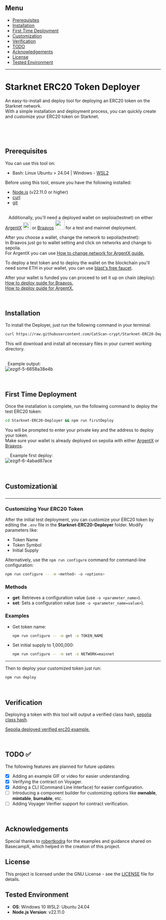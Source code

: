 

## Menu

- [Prerequisites](#prerequisites)
- [Installation](#installation)
- [First Time Deployment](#first-time-deployment)
- [Customization](#customization)
- [Verification](#verification)
- [TODO](#TODO)
- [Acknowledgements](#acknowledgements)
- [License](#license)
- [Tested Environment](#tested-environment)

---
# Starknet ERC20 Token Deployer

An easy-to-install and deploy tool for deploying an ERC20 token on the Starknet network. &nbsp; \
With a simple installation and deployment process, you can quickly create and customize your ERC20 token on Starknet.
&nbsp;
&nbsp;

&nbsp;

&nbsp;
## Prerequisites
You can use this tool on:
- Bash: Linux Ubuntu > 24.04 | Windows - [WSL2](https://www.sitepoint.com/wsl2)

Before using this tool, ensure you have the following installed:

- [Node.js](https://nodejs.org/) (v22.11.0 or higher)
- [curl](https://curl.se/)
- [git](https://git-scm.com/)&nbsp; 

\
``
``
Additionally, you'll need a deployed wallet on seploia(testnet) on either [ArgentX](https://www.argent.xyz/)
[<img src="https://github.com/user-attachments/assets/bd83597e-0ee3-483a-b299-88959d43c743" width="25" height="23">](https://www.argent.xyz/) 
or 
[Braavos](https://braavos.app/)
[<img src="https://github.com/user-attachments/assets/6391770a-c8a0-4f73-83fb-595bf13e137e" width="30" height="30">](https://braavos.app/)
for a test and mainnet deployment. &nbsp;

After you choose a wallet, change the network to sepolia(testnet): &nbsp; \
In Braavos just go to wallet setting and click on networks and change to sepolia. &nbsp; \
For ArgentX you can use [How to change network for ArgentX guide.](https://docs.argent.xyz/argent-wallets/argent-x/adding-custom-rpcs) &nbsp; 

To deploy a test token and to deploy the wallet on the blockchain you'll need some ETH in your wallet, you can use [blast's free faucet](https://blastapi.io/faucets/starknet-sepolia-eth). &nbsp; 

After your wallet is funded you can proceed to set it up on chain (deploy): &nbsp; \
[How to deploy guide for Braavos.](https://braavos.app/faq/setting-up-your-braavos-wallet-easy-starknet-guide/) &nbsp; \
[How to deploy guide for ArgentX.](https://support.argent.xyz/hc/en-us/articles/8802319054237-How-to-activate-deploy-my-Argent-X-wallet#:~:text=To%20deploy%20the%20wallet%2C%20you,to%20your%20own%20wallet%20address.) &nbsp; 

&nbsp;
&nbsp;

## Installation

To install the Deployer, just run the following command in your terminal:

```bash
curl https://raw.githubusercontent.com/CatScan-crypt/Starknet-ERC20-Deployer/refs/heads/main/bash/curlPack.bash | bash
```
This will download and install all necessary files in your current working directory. &nbsp; \
&nbsp;

&nbsp;
Example output: &nbsp; \
![ezgif-5-6658a38e4b](https://github.com/user-attachments/assets/60a99204-7515-4cd3-891c-0b10b6193389)

&nbsp;
&nbsp;

## First Time Deployment

Once the installation is complete, run the following command to deploy the test ERC20 token:

```bash
cd Starknet-ERC20-Deployer && npm run firstDeploy
```

You will be prompted to enter your private key and the address to deploy your token. &nbsp; \
Make sure your wallet is already deployed on sepolia with either [ArgentX](https://www.argent.xyz/) or [Braavos](https://braavos.xyz/).

&nbsp;
&nbsp;
Example first deploy: &nbsp; \
![ezgif-6-4abad87ace](https://github.com/user-attachments/assets/9c697f7d-697d-4730-a550-5eb3c5f9d7e0)

&nbsp;
## Customization📊

---

### Customizing Your ERC20 Token

After the initial test deployment, you can customize your ERC20 token by editing the `.env` file in the **Starknet-ERC20-Deployer** folder. Modify parameters like:

- Token Name
- Token Symbol
- Initial Supply

Alternatively, use the `npm run configure` command for command-line configuration:

```bash
npm run configure -- -m <method> -o <options>
```

### Methods

- **get**: Retrieves a configuration value (use `-o <parameter_name>`).
- **set**: Sets a configuration value (use `-o <parameter_name=value>`).

### Examples

- Get token name:

  ```bash
  npm run configure -- -m get -o TOKEN_NAME
  ```

- Set initial supply to 1,000,000:

  ```bash
  npm run configure -- -m set -o NETWORK=mainnet
  ```

---



Then to deploy your customized token just run:
```bash
npm run deploy
```

&nbsp;
## Verification
Deploying a token with this tool will output a verified class hash, [sepolia class hash](https://sepolia.voyager.online/class/0x01a8655ab30252af2383100169d84090df14c39376d3da8fbe95d9548c2ad178).

[Sepolia deployed verified erc20 example.](https://sepolia.voyager.online/contract/0x001f7b137c8A87BFA8DD39EAdd0737784a3Da0d1c7Be415B8f74F4B5881eBD5C#tokenHolders) &nbsp; 


&nbsp;

## TODO ✅

The following features are planned for future updates:

- [x] Adding an example GIF or video for easier understanding.
- [x] Verifying the contract on Voyager.
- [x] Adding a CLI (Command Line Interface) for easier configuration.
- [ ] Introducing a component builder for customizing options like **ownable**, **mintable**, **burnable**, etc.
- [ ] Adding Voyager Verifier support for contract verification.
&nbsp;

&nbsp;
## Acknowledgements
Special thanks to [robertkodra](https://github.com/robertkodra) for the examples and guidance shared on BasecampX, which helped in the creation of this project. 
&nbsp;
&nbsp;
## License 
This project is licensed under the GNU License - see the [LICENSE](LICENSE) file for details.
&nbsp;
&nbsp;
## Tested Environment
- **OS**: Windows 10 WSL2: Ubuntu 24.04
- **Node.js Version**: v22.11.0


